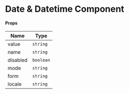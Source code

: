# Date & Datetime Component

#### Props

| Name     | Type      |
| -------- | --------- |
| value    | `string`  |
| name     | `string`  |
| disabled | `boolean` |
| mode     | `string`  |
| form     | `string`  |
| locale   | `string`  |

